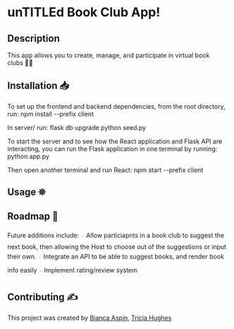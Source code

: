 # unTITLEd Book Club App!

## Description

This app allows you to create, manage, and participate in virtual book clubs 📖💬

## Installation 📥

To set up the frontend and backend dependencies, from the root directory, run:
npm install --prefix client

In server/ run:
flask db upgrade
python seed.py

To start the server and to see how the React application and Flask API are interacting, you can run the Flask application in one terminal by running:
python app.py

Then open another terminal and run React:
npm start --prefix client

## Usage ⛯

## Roadmap 📍

Future additions include:
᭼ Allow particiapnts in a book club to suggest the next book, then allowing the Host to choose out of the suggestions or input their own.
᭼ Integrate an API to be able to suggest books, and render book info easily
᭼ Implement rating/review system

## Contributing ✍️

This project was created by [Bianca Aspin](https://github.com/baspin94), [Tricia Hughes](https://github.com/triciahughes)
